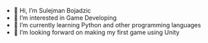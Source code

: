- 👋 Hi, I’m Sulejman Bojadzic
- 👀 I’m interested in Game Developing 
- 🌱 I’m currently learning Python and other programming languages
- 💭 I’m looking forward on making my first game using Unity


